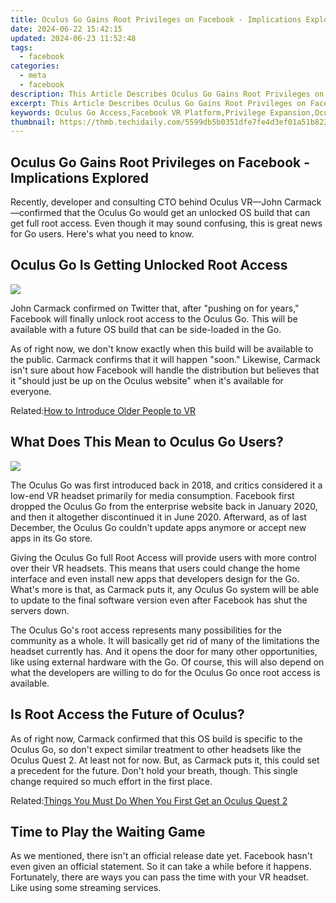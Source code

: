 ```yaml
---
title: Oculus Go Gains Root Privileges on Facebook - Implications Explored
date: 2024-06-22 15:42:15
updated: 2024-06-23 11:52:48
tags:
  - facebook
categories:
  - meta
  - facebook
description: This Article Describes Oculus Go Gains Root Privileges on Facebook - Implications Explored
excerpt: This Article Describes Oculus Go Gains Root Privileges on Facebook - Implications Explored
keywords: Oculus Go Access,Facebook VR Platform,Privilege Expansion,Oculus Gaming,Social Media VR,Root Privileges Impact,Oculus Security Analysis
thumbnail: https://thmb.techidaily.com/5599db5b0351dfe7fe4d3ef01a51b823176684e86c63c43fb2d60eaab80af0aa.jpg
---
```


## Oculus Go Gains Root Privileges on Facebook - Implications Explored

 Recently, developer and consulting CTO behind Oculus VR—John Carmack—confirmed that the Oculus Go would get an unlocked OS build that can get full root access. Even though it may sound confusing, this is great news for Go users. Here's what you need to know.

## Oculus Go Is Getting Unlocked Root Access

![](https://static1.makeuseofimages.com/wordpress/wp-content/uploads/2018/05/oculus-go-top-buttons.jpg)

 John Carmack confirmed on Twitter that, after "pushing on for years," Facebook will finally unlock root access to the Oculus Go. This will be available with a future OS build that can be side-loaded in the Go.

 As of right now, we don't know exactly when this build will be available to the public. Carmack confirms that it will happen "soon." Likewise, Carmack isn't sure about how Facebook will handle the distribution but believes that it "should just be up on the Oculus website" when it's available for everyone.

 Related:[How to Introduce Older People to VR](https://www.makeuseof.com/how-to-introduce-older-people-vr/)

## What Does This Mean to Oculus Go Users?

![](https://static1.makeuseofimages.com/wordpress/wp-content/uploads/2018/05/oculus-go-kai-use.jpg)

 The Oculus Go was first introduced back in 2018, and critics considered it a low-end VR headset primarily for media consumption. Facebook first dropped the Oculus Go from the enterprise website back in January 2020, and then it altogether discontinued it in June 2020\. Afterward, as of last December, the Oculus Go couldn't update apps anymore or accept new apps in its Go store.

 Giving the Oculus Go full Root Access will provide users with more control over their VR headsets. This means that users could change the home interface and even install new apps that developers design for the Go. What's more is that, as Carmack puts it, any Oculus Go system will be able to update to the final software version even after Facebook has shut the servers down.

 The Oculus Go's root access represents many possibilities for the community as a whole. It will basically get rid of many of the limitations the headset currently has. And it opens the door for many other opportunities, like using external hardware with the Go. Of course, this will also depend on what the developers are willing to do for the Oculus Go once root access is available.

## Is Root Access the Future of Oculus?

 As of right now, Carmack confirmed that this OS build is specific to the Oculus Go, so don't expect similar treatment to other headsets like the Oculus Quest 2\. At least not for now. But, as Carmack puts it, this could set a precedent for the future. Don't hold your breath, though. This single change required so much effort in the first place.

 Related:[Things You Must Do When You First Get an Oculus Quest 2](https://www.makeuseof.com/things-must-do-when-first-get-oculus-quest-2/)

## Time to Play the Waiting Game

 As we mentioned, there isn't an official release date yet. Facebook hasn't even given an official statement. So it can take a while before it happens. Fortunately, there are ways you can pass the time with your VR headset. Like using some streaming services.


<ins class="adsbygoogle"
     style="display:block"
     data-ad-format="autorelaxed"
     data-ad-client="ca-pub-7571918770474297"
     data-ad-slot="1223367746"></ins>



<ins class="adsbygoogle"
     style="display:block"
     data-ad-client="ca-pub-7571918770474297"
     data-ad-slot="8358498916"
     data-ad-format="auto"
     data-full-width-responsive="true"></ins>
